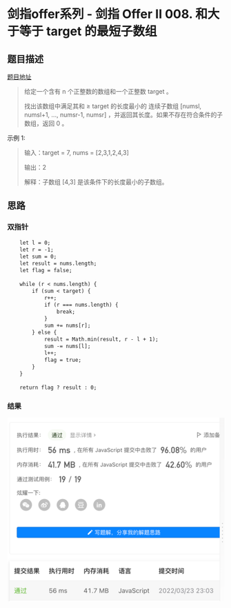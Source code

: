 # 剑指offer系列 - 剑指 Offer II 008. 和大于等于 target 的最短子数组

## 题目描述
[题目地址](https://leetcode-cn.com/problems/2VG8Kg/)
> 给定一个含有 n 个正整数的数组和一个正整数 target 。
> 
> 找出该数组中满足其和 ≥ target 的长度最小的 连续子数组 [numsl, numsl+1, ..., numsr-1, numsr] ，并返回其长度。如果不存在符合条件的子数组，返回 0 。
> 

示例 1:

> 输入：target = 7, nums = [2,3,1,2,4,3]
> 
> 输出：2
> 
> 解释：子数组 [4,3] 是该条件下的长度最小的子数组。
> 

## 思路

### 双指针
```
    let l = 0;
    let r = -1;
    let sum = 0;
    let result = nums.length;
    let flag = false;

    while (r < nums.length) {
        if (sum < target) {
            r++;
            if (r === nums.length) {
                break;
            }
            sum += nums[r];
        } else {
            result = Math.min(result, r - l + 1);
            sum -= nums[l];
            l++;
            flag = true;
        }
    }

    return flag ? result : 0;
```

### 结果
![运行结果](./offer8.png)
